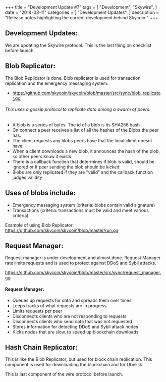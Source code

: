 +++
title = "Development Update #7"
tags = [
    "Development",
    "Skywire",
]
date = "2014-03-11"
categories = [
    "Development Updates",
]
description = "Release notes highlighting the current development behind Skycoin  "
+++

## Development Updates:

We are updating the Skywire protocol. This is the last thing on checklist before launch.

## Blob Replicator:

The Blob Replicator is done. Blob replicator is used for transaction replication and the emergency messaging system.

- https://github.com/skycoin/skycoin/blob/master/src/sync/blob_replicator.go

###### This uses a gossip protocol to replicate data among a swarm of peers:
- A blob is a series of bytes. The id of a blob is its SHA256 hash
- On connect a peer receives a list of all the hashes of the Blobs the peer has.
- The client requests any blobs peers have that the local client doesnt have
- When a client downloads a new blob, it announces the hash of the blob, so other peers know it exists
- There is a callback function that determines if blob is valid, should be ignored or if peer sending the blob should be kicked
- Blobs are only replicated if they  are "valid" and the callback function judges validity

## Uses of blobs include:
- Emergency messaging system (criteria: blobs contain valid signature)
- Transactions (criteria: transactions must be valid and meet various criteria)

Example of using Blob Replicator:
https://github.com/skycoin/skycoin/blob/master/run.go

## Request Manager:

Request manager is under development and almost done. Request Manager rate limits requests and is used to protect against DDoS and Sybil attacks.

https://github.com/skycoin/skycoin/blob/master/src/sync/request_manager.go

#### Request Manager:
- Queues up requests for data and spreads them over times
- Leeps tracks of what requests are in progress
- Limits requests per peer
- Disconnects clients who are not responding to requests
- Disconnects clients who send data that was not requested
- Stores information for detecting DDoS and Sybil attack nodes
- Kicks nodes that are slow, to speed up blockchain downloads

## Hash Chain Replicator:

This is like the Blob Replicator, but used for block chain replication. This component is used for downloading the blockchain and for Obelisk.

This is last component of the wire protocol before launch.
